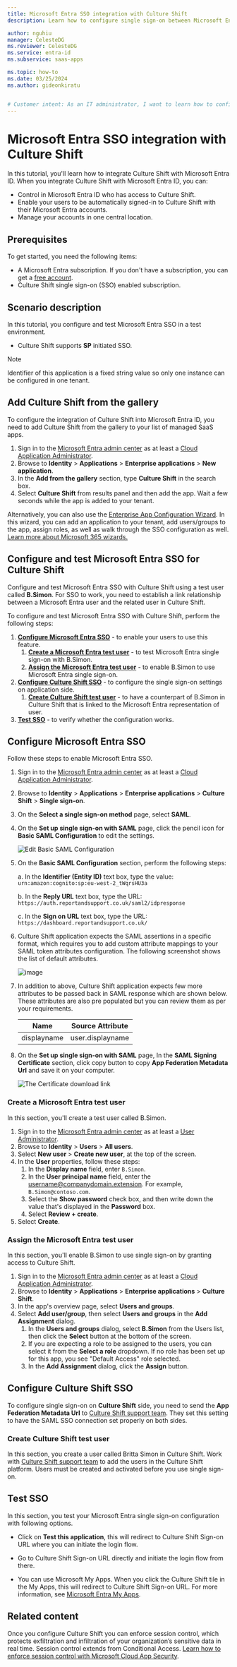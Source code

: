 ```yaml
---
title: Microsoft Entra SSO integration with Culture Shift
description: Learn how to configure single sign-on between Microsoft Entra ID and Culture Shift.

author: nguhiu
manager: CelesteDG
ms.reviewer: CelesteDG
ms.service: entra-id
ms.subservice: saas-apps

ms.topic: how-to
ms.date: 03/25/2024
ms.author: gideonkiratu


# Customer intent: As an IT administrator, I want to learn how to configure single sign-on between Microsoft Entra ID and Culture Shift so that I can control who has access to Culture Shift, enable automatic sign-in with Microsoft Entra accounts, and manage my accounts in one central location.
---
```


# Microsoft Entra SSO integration with Culture Shift

In this tutorial, you'll learn how to integrate Culture Shift with Microsoft Entra ID. When you integrate Culture Shift with Microsoft Entra ID, you can:

* Control in Microsoft Entra ID who has access to Culture Shift.
* Enable your users to be automatically signed-in to Culture Shift with their Microsoft Entra accounts.
* Manage your accounts in one central location.

## Prerequisites

To get started, you need the following items:

* A Microsoft Entra subscription. If you don't have a subscription, you can get a [free account](https://azure.microsoft.com/free/).
* Culture Shift single sign-on (SSO) enabled subscription.

## Scenario description

In this tutorial, you configure and test Microsoft Entra SSO in a test environment.

* Culture Shift supports **SP** initiated SSO.

> [!NOTE]
> Identifier of this application is a fixed string value so only one instance can be configured in one tenant.

## Add Culture Shift from the gallery

To configure the integration of Culture Shift into Microsoft Entra ID, you need to add Culture Shift from the gallery to your list of managed SaaS apps.

1. Sign in to the [Microsoft Entra admin center](https://entra.microsoft.com) as at least a [Cloud Application Administrator](~/identity/role-based-access-control/permissions-reference.md#cloud-application-administrator).
1. Browse to **Identity** > **Applications** > **Enterprise applications** > **New application**.
1. In the **Add from the gallery** section, type **Culture Shift** in the search box.
1. Select **Culture Shift** from results panel and then add the app. Wait a few seconds while the app is added to your tenant.

 Alternatively, you can also use the [Enterprise App Configuration Wizard](https://portal.office.com/AdminPortal/home?Q=Docs#/azureadappintegration). In this wizard, you can add an application to your tenant, add users/groups to the app, assign roles, as well as walk through the SSO configuration as well. [Learn more about Microsoft 365 wizards.](/microsoft-365/admin/misc/azure-ad-setup-guides)

<a name='configure-and-test-azure-ad-sso-for-culture-shift'></a>

## Configure and test Microsoft Entra SSO for Culture Shift

Configure and test Microsoft Entra SSO with Culture Shift using a test user called **B.Simon**. For SSO to work, you need to establish a link relationship between a Microsoft Entra user and the related user in Culture Shift.

To configure and test Microsoft Entra SSO with Culture Shift, perform the following steps:

1. **[Configure Microsoft Entra SSO](#configure-azure-ad-sso)** - to enable your users to use this feature.
    1. **[Create a Microsoft Entra test user](#create-an-azure-ad-test-user)** - to test Microsoft Entra single sign-on with B.Simon.
    1. **[Assign the Microsoft Entra test user](#assign-the-azure-ad-test-user)** - to enable B.Simon to use Microsoft Entra single sign-on.
1. **[Configure Culture Shift SSO](#configure-culture-shift-sso)** - to configure the single sign-on settings on application side.
    1. **[Create Culture Shift test user](#create-culture-shift-test-user)** - to have a counterpart of B.Simon in Culture Shift that is linked to the Microsoft Entra representation of user.
1. **[Test SSO](#test-sso)** - to verify whether the configuration works.

<a name='configure-azure-ad-sso'></a>

## Configure Microsoft Entra SSO

Follow these steps to enable Microsoft Entra SSO.

1. Sign in to the [Microsoft Entra admin center](https://entra.microsoft.com) as at least a [Cloud Application Administrator](~/identity/role-based-access-control/permissions-reference.md#cloud-application-administrator).
1. Browse to **Identity** > **Applications** > **Enterprise applications** > **Culture Shift** > **Single sign-on**.
1. On the **Select a single sign-on method** page, select **SAML**.
1. On the **Set up single sign-on with SAML** page, click the pencil icon for **Basic SAML Configuration** to edit the settings.

   ![Edit Basic SAML Configuration](common/edit-urls.png)

1. On the **Basic SAML Configuration** section, perform the following steps:

    a. In the **Identifier (Entity ID)** text box, type the value:
    `urn:amazon:cognito:sp:eu-west-2_tWqrsHU3a`

    b. In the **Reply URL** text box, type the URL:
    `https://auth.reportandsupport.co.uk/saml2/idpresponse`

	c. In the **Sign on URL** text box, type the URL:
    `https://dashboard.reportandsupport.co.uk/`

1. Culture Shift application expects the SAML assertions in a specific format, which requires you to add custom attribute mappings to your SAML token attributes configuration. The following screenshot shows the list of default attributes.

	![image](common/default-attributes.png)

1. In addition to above, Culture Shift application expects few more attributes to be passed back in SAML response which are shown below. These attributes are also pre populated but you can review them as per your requirements.
	
	| Name | Source Attribute|
	| ----------| --------- |
	| displayname | user.displayname |

1. On the **Set up single sign-on with SAML** page, In the **SAML Signing Certificate** section, click copy button to copy **App Federation Metadata Url** and save it on your computer.

	![The Certificate download link](common/copy-metadataurl.png)

<a name='create-an-azure-ad-test-user'></a>

### Create a Microsoft Entra test user

In this section, you'll create a test user called B.Simon.

1. Sign in to the [Microsoft Entra admin center](https://entra.microsoft.com) as at least a [User Administrator](~/identity/role-based-access-control/permissions-reference.md#user-administrator).
1. Browse to **Identity** > **Users** > **All users**.
1. Select **New user** > **Create new user**, at the top of the screen.
1. In the **User** properties, follow these steps:
   1. In the **Display name** field, enter `B.Simon`.  
   1. In the **User principal name** field, enter the username@companydomain.extension. For example, `B.Simon@contoso.com`.
   1. Select the **Show password** check box, and then write down the value that's displayed in the **Password** box.
   1. Select **Review + create**.
1. Select **Create**.

<a name='assign-the-azure-ad-test-user'></a>

### Assign the Microsoft Entra test user

In this section, you'll enable B.Simon to use single sign-on by granting access to Culture Shift.

1. Sign in to the [Microsoft Entra admin center](https://entra.microsoft.com) as at least a [Cloud Application Administrator](~/identity/role-based-access-control/permissions-reference.md#cloud-application-administrator).
1. Browse to **Identity** > **Applications** > **Enterprise applications** > **Culture Shift**.
1. In the app's overview page, select **Users and groups**.
1. Select **Add user/group**, then select **Users and groups** in the **Add Assignment** dialog.
   1. In the **Users and groups** dialog, select **B.Simon** from the Users list, then click the **Select** button at the bottom of the screen.
   1. If you are expecting a role to be assigned to the users, you can select it from the **Select a role** dropdown. If no role has been set up for this app, you see "Default Access" role selected.
   1. In the **Add Assignment** dialog, click the **Assign** button.

## Configure Culture Shift SSO

To configure single sign-on on **Culture Shift** side, you need to send the **App Federation Metadata Url** to [Culture Shift support team](mailto:tickets@culture-shift.co.uk). They set this setting to have the SAML SSO connection set properly on both sides.

### Create Culture Shift test user

In this section, you create a user called Britta Simon in Culture Shift. Work with [Culture Shift support team](mailto:tickets@culture-shift.co.uk) to add the users in the Culture Shift platform. Users must be created and activated before you use single sign-on.

## Test SSO 

In this section, you test your Microsoft Entra single sign-on configuration with following options. 

* Click on **Test this application**, this will redirect to Culture Shift Sign-on URL where you can initiate the login flow. 

* Go to Culture Shift Sign-on URL directly and initiate the login flow from there.

* You can use Microsoft My Apps. When you click the Culture Shift tile in the My Apps, this will redirect to Culture Shift Sign-on URL. For more information, see [Microsoft Entra My Apps](/azure/active-directory/manage-apps/end-user-experiences#azure-ad-my-apps).

## Related content

Once you configure Culture Shift you can enforce session control, which protects exfiltration and infiltration of your organization’s sensitive data in real time. Session control extends from Conditional Access. [Learn how to enforce session control with Microsoft Cloud App Security](/cloud-app-security/proxy-deployment-aad).
